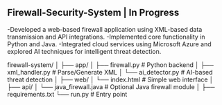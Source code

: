 ## Firewall-Security-System | In Progress

-Developed a web-based firewall application using XML-based data transmission and API integrations.
-Implemented core functionality in Python and Java.
-Integrated cloud services using Microsoft Azure and explored AI techniques for intelligent threat  detection.

firewall-system/
│
├── app/
│   ├── firewall.py           # Python backend
│   ├── xml_handler.py        # Parse/Generate XML
│   └── ai_detector.py        # AI-based threat detection
│
├── web/
│   └── index.html            # Simple web interface
│
├── api/
│   └── java_firewall.java    # Optional Java firewall module
│
├── requirements.txt
└── run.py                    # Entry point

